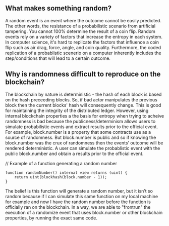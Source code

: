 ## What makes something random?

A random event is an event where the outcome cannot be easily predicted. The other words, the resistance of a probabilistic scenario from artificial tampering. You cannot 100% determine the result of a coin flip. Random events rely on a variety of factors that increase the entropy in each system. In computer science, it's hard to replicate the factors that influence a coin flip such as air drag, force, angle, and coin quality. Furthermore, the coded replication of a probablistic scenerio on a computer inherently includes the step/conditions that will lead to a certain outcome.

## Why is randomness difficult to reproduce on the blockchain?

The blockchain by nature is deterministic - the hash of each block is based on the hash preceeding blocks. So, if bad actor manipulates the previous block then the current blocks' hash will consequently change. This is good for maintaining the integrity of the distributed ledger. However, using internal blockchain properties a the basis for entropy when trying to acheive randomness is bad because the publicness/determinism allows users to simulate probabilistic events and extract results prior to the official event. For example, block.number is a property that some contracts use as a source of randomness. But block.number is public and so if knowing the block.number was the crux of randomness then the events’ outcome will be rendered deterministic. A user can simulate the probablistic event with the public block.number and obtain a results prior to the official event.

// Example of a function generating a random number

```
function randomNumber() internal view returns (uint) {
    return uint(blockhash(block.number - 1));
}
```

The belief is this function will generate a random number, but it isn’t so random because if I can simulate this same function on my local machine for example and now I have the random number before the function is officially ran on the blockchain. In a way, we are able to "frontrun" the execution of a randomize event that uses block.number or other blockchain properties, by running the exact same code.
